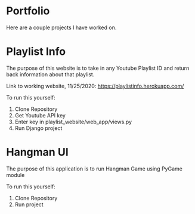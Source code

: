 # Portfolio

Here are a couple projects I have worked on.

# Playlist Info 

The purpose of this website is to take in any Youtube Playlist ID and return back information about that playlist.

Link to working website, 11/25/2020:
https://playlistinfo.herokuapp.com/


To run this yourself:
1. Clone Repository
2. Get Youtube API key
3. Enter key in playlist_website/web_app/views.py
4. Run Django project


# Hangman UI

The purpose of this application is to run Hangman Game using PyGame module

To run this yourself:
1. Clone Repository
2. Run project



